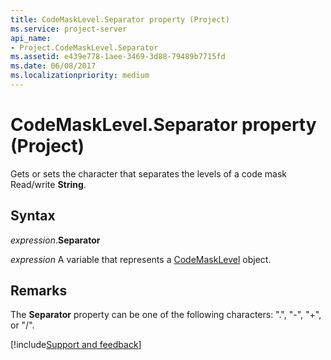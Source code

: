 ```yaml
---
title: CodeMaskLevel.Separator property (Project)
ms.service: project-server
api_name:
- Project.CodeMaskLevel.Separator
ms.assetid: e439e778-1aee-3469-3d88-79489b7715fd
ms.date: 06/08/2017
ms.localizationpriority: medium
---
```



# CodeMaskLevel.Separator property (Project)

Gets or sets the character that separates the levels of a code mask Read/write **String**.


## Syntax

_expression_.**Separator**

_expression_ A variable that represents a [CodeMaskLevel](./Project.CodeMaskLevel.md) object.


## Remarks

The **Separator** property can be one of the following characters: ".", "-", "+", or "/".

[!include[Support and feedback](~/includes/feedback-boilerplate.md)]